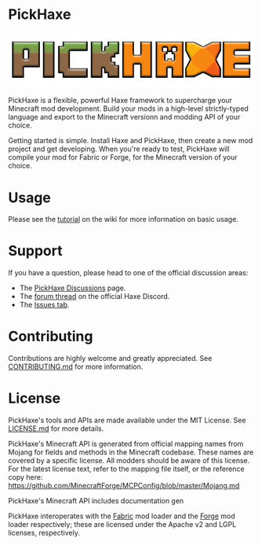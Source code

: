 # PickHaxe

![](/art/logo2.png)

PickHaxe is a flexible, powerful Haxe framework to supercharge your Minecraft mod development. Build your mods in a high-level strictly-typed language and export to the Minecraft versionn and modding API of your choice.

Getting started is simple. Install Haxe and PickHaxe, then create a new mod project and get developing. When you're ready to test, PickHaxe will compile your mod for Fabric or Forge, for the Minecraft version of your choice.

# Usage

Please see the [tutorial](https://github.com/EliteMasterEric/PickHaxe/wiki/Tutorial%253A-Your-First-Mod) on the wiki for more information on basic usage.

# Support

If you have a question, please head to one of the official discussion areas:
- The [PickHaxe Discussions](https://github.com/EliteMasterEric/PickHaxe/discussions) page.
- The [forum thread](https://discord.com/channels/162395145352904705/1085695464466296932) on the official Haxe Discord.
- The [Issues tab](https://github.com/EliteMasterEric/PickHaxe/issues).

# Contributing

Contributions are highly welcome and greatly appreciated. See [CONTRIBUTING.md](/CONTRIBUTING.md) for more information.

# License

PickHaxe's tools and APIs are made available under the MIT License. See [LICENSE.md](/LICENSE.md) for more details.

PickHaxe's Minecraft API is generated from official mapping names from Mojang for fields and methods in the Minecraft codebase. These names are covered by a specific license. All modders should be aware of this license. For the latest license text, refer to the mapping file itself, or the reference copy here: https://github.com/MinecraftForge/MCPConfig/blob/master/Mojang.md

PickHaxe's Minecraft API includes documentation gen

PickHaxe interoperates with the [Fabric](https://fabricmc.net/) mod loader and the [Forge](https://github.com/MinecraftForge/MinecraftForge) mod loader respectively; these are licensed under the Apache v2 and LGPL licenses, respectively.
